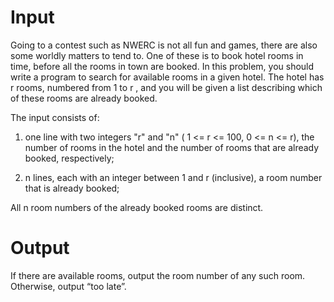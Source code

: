 # Input

Going to a contest such as NWERC is not all fun and games, there are also some worldly matters to tend to. One of these is to book hotel rooms in time, before all the rooms in town are booked.
In this problem, you should write a program to search for available rooms in a given hotel. The hotel has r rooms, numbered from 1 to r , and you will be given a list describing which of these rooms are already booked.

The input consists of:

  1. one line with two integers "r" and "n" ( 1 <= r <= 100, 0 <= n <= r), the number of rooms in the hotel and the number of rooms that are already booked, respectively;

  2. n lines, each with an integer between 1 and r (inclusive), a room number that is already booked;

All n room numbers of the already booked rooms are distinct.

# Output

If there are available rooms, output the room number of any such room. Otherwise, output “too late”.
